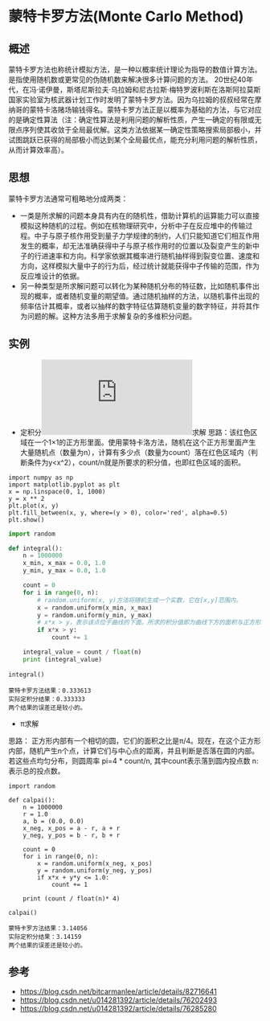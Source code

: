 # 蒙特卡罗方法(Monte Carlo Method)

## 概述
蒙特卡罗方法也称统计模拟方法，是一种以概率统计理论为指导的数值计算方法。是指使用随机数或更常见的伪随机数来解决很多计算问题的方法。
20世纪40年代，在冯·诺伊曼，斯塔尼斯拉夫·乌拉姆和尼古拉斯·梅特罗波利斯在洛斯阿拉莫斯国家实验室为核武器计划工作时发明了蒙特卡罗方法。因为乌拉姆的叔叔经常在摩纳哥的蒙特卡洛赌场输钱得名。蒙特卡罗方法正是以概率为基础的方法，与它对应的是确定性算法（注：确定性算法是利用问题的解析性质，产生一确定的有限或无限点序列使其收敛于全局最优解。这类方法依据某一确定性策略搜索局部极小，并试图跳跃已获得的局部极小而达到某个全局最优点，能充分利用问题的解析性质，从而计算效率高）。

## 思想
蒙特卡罗方法通常可粗略地分成两类：
* 一类是所求解的问题本身具有内在的随机性，借助计算机的运算能力可以直接模拟这种随机的过程。例如在核物理研究中，分析中子在反应堆中的传输过程。中子与原子核作用受到量子力学规律的制约，人们只能知道它们相互作用发生的概率，却无法准确获得中子与原子核作用时的位置以及裂变产生的新中子的行进速率和方向。科学家依据其概率进行随机抽样得到裂变位置、速度和方向，这样模拟大量中子的行为后，经过统计就能获得中子传输的范围，作为反应堆设计的依据。 
* 另一种类型是所求解问题可以转化为某种随机分布的特征数，比如随机事件出现的概率，或者随机变量的期望值。通过随机抽样的方法，以随机事件出现的频率估计其概率，或者以抽样的数字特征估算随机变量的数字特征，并将其作为问题的解。这种方法多用于求解复杂的多维积分问题。

## 实例

* 定积分![first equation](https://latex.codecogs.com/gif.latex?%5Cinline%20%5Cdpi%7B100%7D%20%5Cint_%7B0%7D%5E%7B1%7Dx%5E%7B2%7Ddx)求解
思路：该红色区域在一个1×1的正方形里面。使用蒙特卡洛方法，随机在这个正方形里面产生大量随机点（数量为n），计算有多少点（数量为count）落在红色区域内（判断条件为y<x^2），count/n就是所要求的积分值，也即红色区域的面积。
```
import numpy as np
import matplotlib.pyplot as plt
x = np.linspace(0, 1, 1000)
y = x ** 2
plt.plot(x, y)
plt.fill_between(x, y, where=(y > 0), color='red', alpha=0.5)
plt.show()
```
``` python
import random

def integral():
    n = 1000000
    x_min, x_max = 0.0, 1.0
    y_min, y_max = 0.0, 1.0

    count = 0
    for i in range(0, n):
        # random.uniform(x, y)方法将随机生成一个实数，它在[x,y]范围内。
        x = random.uniform(x_min, x_max)
        y = random.uniform(y_min, y_max)
        # x*x > y，表示该点位于曲线的下面。所求的积分值即为曲线下方的面积与正方形面积的比。
        if x*x > y:
            count += 1

    integral_value = count / float(n)
    print (integral_value)
    
integral()
```
```
蒙特卡罗方法结果：0.333613
实际定积分结果：0.333333
两个结果的误差还是较小的。
```

* π求解

思路：
正方形内部有一个相切的圆，它们的面积之比是π/4。现在，在这个正方形内部，随机产生n个点，计算它们与中心点的距离，并且判断是否落在圆的内部。若这些点均匀分布，则圆周率 pi=4 * count/n, 其中count表示落到圆内投点数 n:表示总的投点数。

```
import random

def calpai():
    n = 1000000
    r = 1.0
    a, b = (0.0, 0.0)
    x_neg, x_pos = a - r, a + r
    y_neg, y_pos = b - r, b + r

    count = 0
    for i in range(0, n):
        x = random.uniform(x_neg, x_pos)
        y = random.uniform(y_neg, y_pos)
        if x*x + y*y <= 1.0:
            count += 1

    print (count / float(n)* 4) 
    
calpai()
```

```
蒙特卡罗方法结果：3.14056
实际定积分结果：3.14159
两个结果的误差还是较小的。
```

## 参考
* https://blog.csdn.net/bitcarmanlee/article/details/82716641
* https://blog.csdn.net/u014281392/article/details/76202493
* https://blog.csdn.net/u014281392/article/details/76285280
